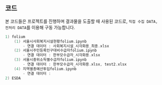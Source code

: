 ## 코드
본 코드들은 프로젝트를 진행하며 결과물을 도출할 때 사용된 코드로, `직접 수집 DATA, 전처리 DATA`를 이용해 구동 가능합니다. 

```kotlin
1) folium
    (1) 서울시사회복지시설현황folium.ipynb
        - 연결 데이터 : 사회복지시설_시각화용_최종.xlsx
    (2) 서울시주민등록인구대비수급자folium.ipynb
        - 연결 데이터 : 한부모수급자_시각화용.xlsx
    (3) 서울시중위소득별수급자folium.ipynb
        - 연결 데이터 : 한부모수급자_시각화용.xlsx, test2.xlsx
    (4) 지역별총예산투입folium.ipynb
        - 연결 데이터 : 
2) ESDA



```
